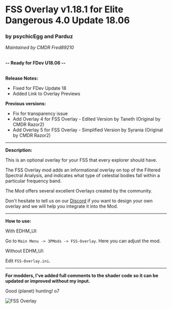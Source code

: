 # FSS Overlay v1.18.1 for Elite Dangerous 4.0 Update 18.06

### by psychicEgg and Parduz
*Maintained by CMDR Fred89210*<br><br>

**-- Ready for FDev U18.06 --**<br><br>

**Release Notes:**
- Fixed for FDev Update 18
- Added Link to Overlay Previews

**Previous versions:**
- Fix for transparency issue
- Add Overlay 4 for FSS Overlay - Edited Version by Taneth (Original by CMDR Razor2)
- Add Overlay 5 for FSS Overlay - Simplified Version by Syrania (Original by CMDR Razor2)

-------------------------------------------------------------------------

**Description:**

This is an optional overlay for your FSS that every explorer should have.

The FSS Overlay mod adds an informational overlay on top of the Filtered Spectral Analysis, and indicates what type of celestial bodies fall within a particular frequency band.<br>

The Mod offers several excellent Overlays created by the community.

Don't hesitate to tell us on our [Discord](https://discord.gg/KTYgJegfYw) if you want to design your own overlay and we will help you integrate it into the Mod.<br>

-------------------------------------------------------------------------

**How to use:**

With EDHM_UI:

Go to `Main Menu -> 3PMods -> FSS-Overlay`. Here you can adjust the mod.

Without EDHM_UI:

Edit `FSS-Overlay.ini`.

-------------------------------------------------------------------------

**For modders, I've added full comments to the shader code so it can be updated or improved without my input.**

Good (planet) hunting! o7<br>

![FSS Overlay](https://github.com/psychicEgg/EDHM/raw/main/Odyssey/3rdPartyMods/FSS-Overlay/FSS-Overlay-v1.3.png?raw=true)
